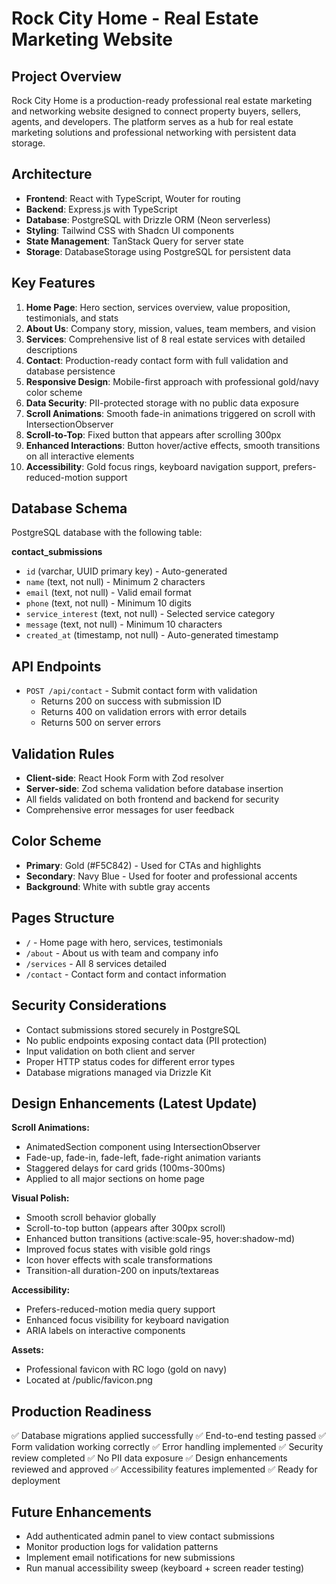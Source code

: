 # Rock City Home - Real Estate Marketing Website

## Project Overview
Rock City Home is a production-ready professional real estate marketing and networking website designed to connect property buyers, sellers, agents, and developers. The platform serves as a hub for real estate marketing solutions and professional networking with persistent data storage.

## Architecture
- **Frontend**: React with TypeScript, Wouter for routing
- **Backend**: Express.js with TypeScript
- **Database**: PostgreSQL with Drizzle ORM (Neon serverless)
- **Styling**: Tailwind CSS with Shadcn UI components
- **State Management**: TanStack Query for server state
- **Storage**: DatabaseStorage using PostgreSQL for persistent data

## Key Features
1. **Home Page**: Hero section, services overview, value proposition, testimonials, and stats
2. **About Us**: Company story, mission, values, team members, and vision
3. **Services**: Comprehensive list of 8 real estate services with detailed descriptions
4. **Contact**: Production-ready contact form with full validation and database persistence
5. **Responsive Design**: Mobile-first approach with professional gold/navy color scheme
6. **Data Security**: PII-protected storage with no public data exposure
7. **Scroll Animations**: Smooth fade-in animations triggered on scroll with IntersectionObserver
8. **Scroll-to-Top**: Fixed button that appears after scrolling 300px
9. **Enhanced Interactions**: Button hover/active effects, smooth transitions on all interactive elements
10. **Accessibility**: Gold focus rings, keyboard navigation support, prefers-reduced-motion support

## Database Schema
PostgreSQL database with the following table:

**contact_submissions**
- `id` (varchar, UUID primary key) - Auto-generated
- `name` (text, not null) - Minimum 2 characters
- `email` (text, not null) - Valid email format
- `phone` (text, not null) - Minimum 10 digits
- `service_interest` (text, not null) - Selected service category
- `message` (text, not null) - Minimum 10 characters
- `created_at` (timestamp, not null) - Auto-generated timestamp

## API Endpoints
- `POST /api/contact` - Submit contact form with validation
  - Returns 200 on success with submission ID
  - Returns 400 on validation errors with error details
  - Returns 500 on server errors

## Validation Rules
- **Client-side**: React Hook Form with Zod resolver
- **Server-side**: Zod schema validation before database insertion
- All fields validated on both frontend and backend for security
- Comprehensive error messages for user feedback

## Color Scheme
- **Primary**: Gold (#F5C842) - Used for CTAs and highlights
- **Secondary**: Navy Blue - Used for footer and professional accents
- **Background**: White with subtle gray accents

## Pages Structure
- `/` - Home page with hero, services, testimonials
- `/about` - About us with team and company info
- `/services` - All 8 services detailed
- `/contact` - Contact form and contact information

## Security Considerations
- Contact submissions stored securely in PostgreSQL
- No public endpoints exposing contact data (PII protection)
- Input validation on both client and server
- Proper HTTP status codes for different error types
- Database migrations managed via Drizzle Kit

## Design Enhancements (Latest Update)
**Scroll Animations:**
- AnimatedSection component using IntersectionObserver
- Fade-up, fade-in, fade-left, fade-right animation variants
- Staggered delays for card grids (100ms-300ms)
- Applied to all major sections on home page

**Visual Polish:**
- Smooth scroll behavior globally
- Scroll-to-top button (appears after 300px scroll)
- Enhanced button transitions (active:scale-95, hover:shadow-md)
- Improved focus states with visible gold rings
- Icon hover effects with scale transformations
- Transition-all duration-200 on inputs/textareas

**Accessibility:**
- Prefers-reduced-motion media query support
- Enhanced focus visibility for keyboard navigation
- ARIA labels on interactive components

**Assets:**
- Professional favicon with RC logo (gold on navy)
- Located at /public/favicon.png

## Production Readiness
✅ Database migrations applied successfully
✅ End-to-end testing passed
✅ Form validation working correctly
✅ Error handling implemented
✅ Security review completed
✅ No PII data exposure
✅ Design enhancements reviewed and approved
✅ Accessibility features implemented
✅ Ready for deployment

## Future Enhancements
- Add authenticated admin panel to view contact submissions
- Monitor production logs for validation patterns
- Implement email notifications for new submissions
- Run manual accessibility sweep (keyboard + screen reader testing)
